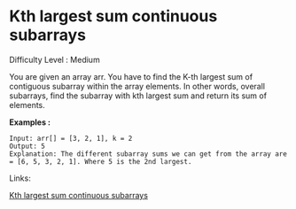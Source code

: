 # Kth largest sum continuous subarrays

Difficulty Level : Medium

You are given an array arr. You have to find the K-th largest sum of contiguous subarray within the array elements. In other words, overall subarrays, find the subarray with kth largest sum and return its sum of elements.

**Examples :**

```
Input: arr[] = [3, 2, 1], k = 2 
Output: 5
Explanation: The different subarray sums we can get from the array are = [6, 5, 3, 2, 1]. Where 5 is the 2nd largest.
```

Links:

[Kth largest sum continuous subarrays](https://www.geeksforgeeks.org/problems/k-th-largest-sum-contiguous-subarray/1?itm_source=geeksforgeeks&itm_medium=article&itm_campaign=practice_card)